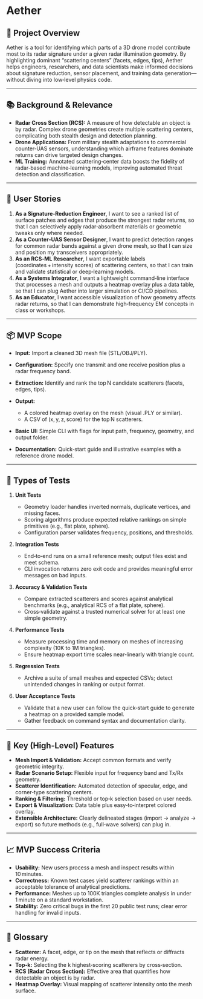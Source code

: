 # Aether

## 🚀 Project Overview

Aether is a tool for identifying which parts of a 3D drone model contribute most to its radar signature under a given radar illumination geometry. By highlighting dominant “scattering centers” (facets, edges, tips), Aether helps engineers, researchers, and data scientists make informed decisions about signature reduction, sensor placement, and training data generation—without diving into low‑level physics code.

---

## 📚 Background & Relevance

- **Radar Cross Section (RCS):** A measure of how detectable an object is by radar. Complex drone geometries create multiple scattering centers, complicating both stealth design and detection planning.
- **Drone Applications:** From military stealth adaptations to commercial counter‑UAS sensors, understanding which airframe features dominate returns can drive targeted design changes.
- **ML Training:** Annotated scattering‑center data boosts the fidelity of radar‑based machine‑learning models, improving automated threat detection and classification.

---

## 🎯 User Stories

1. **As a Signature‑Reduction Engineer**,
   I want to see a ranked list of surface patches and edges that produce the strongest radar returns,
   so that I can selectively apply radar‑absorbent materials or geometric tweaks only where needed.
2. **As a Counter‑UAS Sensor Designer**,
   I want to predict detection ranges for common radar bands against a given drone mesh,
   so that I can size and position my transceivers appropriately.
3. **As an RCS‑ML Researcher**,
   I want exportable labels (coordinates + intensity scores) of scattering centers,
   so that I can train and validate statistical or deep‑learning models.
4. **As a Systems Integrator**,
   I want a lightweight command‑line interface that processes a mesh and outputs a heatmap overlay plus a data table,
   so that I can plug Aether into larger simulation or CI/CD pipelines.
5. **As an Educator**,
   I want accessible visualization of how geometry affects radar returns,
   so that I can demonstrate high‑frequency EM concepts in class or workshops.

---

## 📦 MVP Scope

- **Input:** Import a cleaned 3D mesh file (STL/OBJ/PLY).
- **Configuration:** Specify one transmit and one receive position plus a radar frequency band.
- **Extraction:** Identify and rank the top N candidate scatterers (facets, edges, tips).
- **Output:**

  - A colored heatmap overlay on the mesh (visual .PLY or similar).
  - A CSV of (x, y, z, score) for the top N scatterers.

- **Basic UI:** Simple CLI with flags for input path, frequency, geometry, and output folder.
- **Documentation:** Quick‑start guide and illustrative examples with a reference drone model.

---

## 🧪 Types of Tests

1. **Unit Tests**

   - Geometry loader handles inverted normals, duplicate vertices, and missing faces.
   - Scoring algorithms produce expected relative rankings on simple primitives (e.g., flat plate, sphere).
   - Configuration parser validates frequency, positions, and thresholds.

2. **Integration Tests**

   - End‑to‑end runs on a small reference mesh; output files exist and meet schema.
   - CLI invocation returns zero exit code and provides meaningful error messages on bad inputs.

3. **Accuracy & Validation Tests**

   - Compare extracted scatterers and scores against analytical benchmarks (e.g., analytical RCS of a flat plate, sphere).
   - Cross‑validate against a trusted numerical solver for at least one simple geometry.

4. **Performance Tests**

   - Measure processing time and memory on meshes of increasing complexity (10K to 1M triangles).
   - Ensure heatmap export time scales near‑linearly with triangle count.

5. **Regression Tests**

   - Archive a suite of small meshes and expected CSVs; detect unintended changes in ranking or output format.

6. **User Acceptance Tests**

   - Validate that a new user can follow the quick‑start guide to generate a heatmap on a provided sample model.
   - Gather feedback on command syntax and documentation clarity.

---

## 🔑 Key (High‑Level) Features

- **Mesh Import & Validation:** Accept common formats and verify geometric integrity.
- **Radar Scenario Setup:** Flexible input for frequency band and Tx/Rx geometry.
- **Scatterer Identification:** Automated detection of specular, edge, and corner‑type scattering centers.
- **Ranking & Filtering:** Threshold or top‑k selection based on user needs.
- **Export & Visualization:** Data table plus easy‑to‑interpret colored overlay.
- **Extensible Architecture:** Clearly delineated stages (import → analyze → export) so future methods (e.g., full‑wave solvers) can plug in.

---

## 📈 MVP Success Criteria

- **Usability:** New users process a mesh and inspect results within 10 minutes.
- **Correctness:** Known test cases yield scatterer rankings within an acceptable tolerance of analytical predictions.
- **Performance:** Meshes up to 100K triangles complete analysis in under 1 minute on a standard workstation.
- **Stability:** Zero critical bugs in the first 20 public test runs; clear error handling for invalid inputs.

---

## 📝 Glossary

- **Scatterer:** A facet, edge, or tip on the mesh that reflects or diffracts radar energy.
- **Top‑k:** Selecting the k highest‑scoring scatterers by cross‑section.
- **RCS (Radar Cross Section):** Effective area that quantifies how detectable an object is by radar.
- **Heatmap Overlay:** Visual mapping of scatterer intensity onto the mesh surface.
